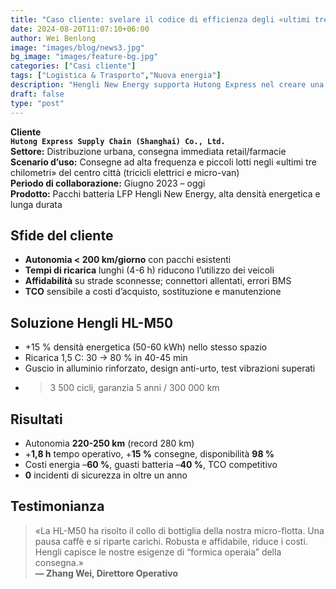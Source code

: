 ```yaml
---
title: "Caso cliente: svelare il codice di efficienza degli «ultimi tre chilometri»"
date: 2024-08-20T11:07:10+06:00
author: Wei Benlong
image: "images/blog/news3.jpg"
bg_image: "images/feature-bg.jpg"
categories: ["Casi cliente"]
tags: ["Logistica & Trasporto","Nuova energia"]
description: "Hengli New Energy supporta Hutong Express nel creare una flotta urbana di micro-consegna elettrica efficiente e flessibile"
draft: false
type: "post"
---
```


**Cliente**  
**`Hutong Express Supply Chain (Shanghai) Co., Ltd.`**  
**Settore:** Distribuzione urbana, consegna immediata retail/farmacie  
**Scenario d’uso:** Consegne ad alta frequenza e piccoli lotti negli «ultimi tre chilometri» del centro città (tricicli elettrici e micro-van)  
**Periodo di collaborazione:** Giugno 2023 – oggi  
**Prodotto:** Pacchi batteria LFP Hengli New Energy, alta densità energetica e lunga durata  

<!--more-->

## Sfide del cliente

- **Autonomia < 200 km/giorno** con pacchi esistenti  
- **Tempi di ricarica** lunghi (4-6 h) riducono l’utilizzo dei veicoli  
- **Affidabilità** su strade sconnesse; connettori allentati, errori BMS  
- **TCO** sensibile a costi d’acquisto, sostituzione e manutenzione

## Soluzione Hengli **HL-M50**

- +15 % densità energetica (50-60 kWh) nello stesso spazio  
- Ricarica 1,5 C: 30 → 80 % in 40-45 min  
- Guscio in alluminio rinforzato, design anti-urto, test vibrazioni superati  
- > 3 500 cicli, garanzia 5 anni / 300 000 km

## Risultati

- Autonomia **220-250 km** (record 280 km)  
- +**1,8 h** tempo operativo, +**15 %** consegne, disponibilità **98 %**  
- Costi energia –**60 %**, guasti batteria –**40 %**, TCO competitivo  
- **0** incidenti di sicurezza in oltre un anno

## Testimonianza
> «La HL-M50 ha risolto il collo di bottiglia della nostra micro-flotta. Una pausa caffè e si riparte carichi. Robusta e affidabile, riduce i costi. Hengli capisce le nostre esigenze di “formica operaia” della consegna.»  
> **— Zhang Wei, Direttore Operativo**
